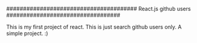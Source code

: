 ####################################### React.js github users ##################################

This is my first project of react.
This is just search github users only. A simple project. :)
